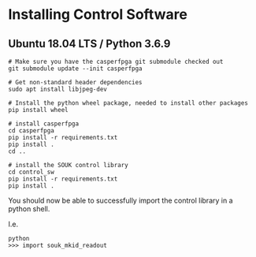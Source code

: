 # Installing Control Software

## Ubuntu 18.04 LTS / Python 3.6.9

```
# Make sure you have the casperfpga git submodule checked out
git submodule update --init casperfpga

# Get non-standard header dependencies
sudo apt install libjpeg-dev

# Install the python wheel package, needed to install other packages
pip install wheel

# install casperfpga
cd casperfpga
pip install -r requirements.txt
pip install .
cd ..

# install the SOUK control library
cd control_sw
pip install -r requirements.txt
pip install .
```

You should now be able to successfully import the control library in a python shell.

I.e.

```
python
>>> import souk_mkid_readout
```


